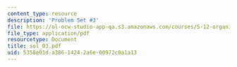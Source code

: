 ```yaml
---
content_type: resource
description: 'Problem Set #3'
file: https://ol-ocw-studio-app-qa.s3.amazonaws.com/courses/5-12-organic-chemistry-i-spring-2003/5358e01da38614242a6e00972c0a1a13_sol_03.pdf
file_type: application/pdf
resourcetype: Document
title: sol_03.pdf
uid: 5358e01d-a386-1424-2a6e-00972c0a1a13
---
```


